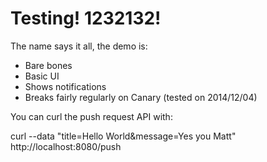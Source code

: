 Testing! 1232132!
=======

The name says it all, the demo is:

- Bare bones
- Basic UI
- Shows notifications
- Breaks fairly regularly on Canary (tested on 2014/12/04)

You can curl the push request API with:

curl --data "title=Hello World&message=Yes you Matt" http://localhost:8080/push
